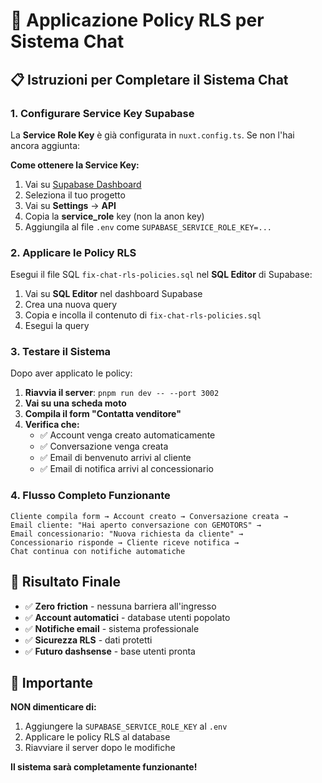# 🔧 Applicazione Policy RLS per Sistema Chat

## 📋 **Istruzioni per Completare il Sistema Chat**

### **1. Configurare Service Key Supabase**

La **Service Role Key** è già configurata in `nuxt.config.ts`. Se non l'hai ancora aggiunta:

**Come ottenere la Service Key:**
1. Vai su [Supabase Dashboard](https://supabase.com/dashboard)
2. Seleziona il tuo progetto
3. Vai su **Settings** → **API**
4. Copia la **service_role** key (non la anon key)
5. Aggiungila al file `.env` come `SUPABASE_SERVICE_ROLE_KEY=...`

### **2. Applicare le Policy RLS**

Esegui il file SQL `fix-chat-rls-policies.sql` nel **SQL Editor** di Supabase:

1. Vai su **SQL Editor** nel dashboard Supabase
2. Crea una nuova query
3. Copia e incolla il contenuto di `fix-chat-rls-policies.sql`
4. Esegui la query

### **3. Testare il Sistema**

Dopo aver applicato le policy:

1. **Riavvia il server**: `pnpm run dev -- --port 3002`
2. **Vai su una scheda moto**
3. **Compila il form "Contatta venditore"**
4. **Verifica che:**
   - ✅ Account venga creato automaticamente
   - ✅ Conversazione venga creata
   - ✅ Email di benvenuto arrivi al cliente
   - ✅ Email di notifica arrivi al concessionario

### **4. Flusso Completo Funzionante**

```
Cliente compila form → Account creato → Conversazione creata → 
Email cliente: "Hai aperto conversazione con GEMOTORS" → 
Email concessionario: "Nuova richiesta da cliente" → 
Concessionario risponde → Cliente riceve notifica → 
Chat continua con notifiche automatiche
```

## 🎯 **Risultato Finale**

- ✅ **Zero friction** - nessuna barriera all'ingresso
- ✅ **Account automatici** - database utenti popolato
- ✅ **Notifiche email** - sistema professionale
- ✅ **Sicurezza RLS** - dati protetti
- ✅ **Futuro dashsense** - base utenti pronta

## 🚨 **Importante**

**NON dimenticare di:**
1. Aggiungere la `SUPABASE_SERVICE_ROLE_KEY` al `.env`
2. Applicare le policy RLS al database
3. Riavviare il server dopo le modifiche

**Il sistema sarà completamente funzionante!**

